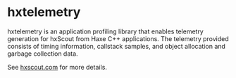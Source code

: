 hxtelemetry
===========

hxtelemetry is an application profiling library that enables telemetry generation
for hxScout from Haxe C++ applications. The telemetry provided consists of timing
information, callstack samples, and object allocation and garbage collection data.

See [hxscout.com](http://hxscout.com) for more details.
